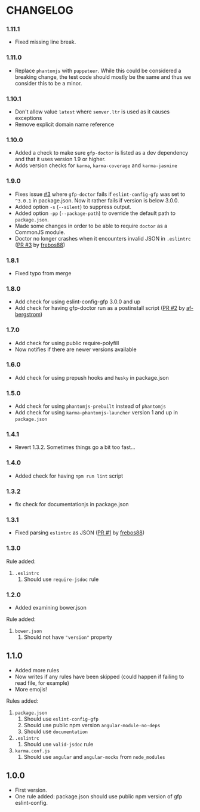 # CHANGELOG

### 1.11.1

* Fixed missing line break.

### 1.11.0

* Replace `phantomjs` with `puppeteer`. While this could be considered a breaking change, the test code should mostly be the same and thus we consider this to be a minor.

### 1.10.1

* Don't allow value `latest` where `semver.ltr` is used as it causes exceptions
* Remove explicit domain name reference

### 1.10.0

* Added a check to make sure `gfp-doctor` is listed as a dev dependency and that it uses version 1.9 or higher.
* Adds version checks for `karma`, `karma-coverage` and `karma-jasmine`

### 1.9.0

* Fixes issue [#3](https://github.com/mrgreentech/gfp-doctor/issues/3) where `gfp-doctor` fails if `eslint-config-gfp` was set to `^3.0.1` in package.json. Now it rather fails if version is below 3.0.0.
* Added option `-s` (`--silent`) to suppress output.
* Added option `-pp` (`--package-path`) to override the default path to `package.json`.
* Made some changes in order to be able to require `doctor` as a CommonJS module.
* Doctor no longer crashes when it encounters invalid JSON in `.eslintrc` ([PR #3](https://github.com/mrgreentech/gfp-doctor/pull/4) by [frebos88](https://github.com/frebos88))

### 1.8.1

* Fixed typo from merge

### 1.8.0

* Add check for using eslint-config-gfp 3.0.0 and up
* Add check for having gfp-doctor run as a postinstall script ([PR #2](https://github.com/mrgreentech/gfp-doctor/pull/2) by [af-bergstrom](https://github.com/af-bergstrom))

### 1.7.0

* Add check for using public require-polyfill
* Now notifies if there are newer versions available

### 1.6.0

* Add check for using prepush hooks and `husky` in package.json

### 1.5.0

* Add check for using `phantomjs-prebuilt` instead of `phantomjs`
* Add check for using `karma-phantomjs-launcher` version 1 and up in `package.json`

### 1.4.1

* Revert 1.3.2. Sometimes things go a bit too fast...

### 1.4.0

* Added check for having `npm run lint` script

### 1.3.2

* fix check for documentationjs in package.json

### 1.3.1

* Fixed parsing `eslintrc` as JSON ([PR #1](https://github.com/mrgreentech/gfp-doctor/pull/1) by [frebos88](https://github.com/frebos88))

### 1.3.0

Rule added:

1. `.eslintrc`
    1. Should use `require-jsdoc` rule

### 1.2.0

* Added examining bower.json

Rule added:

1. `bower.json`
    1. Should not have `"version"` property

## 1.1.0

* Added more rules
* Now writes if any rules have been skipped (could happen if failing to read file, for example)
* More emojis!

Rules added:

1. `package.json`
    1. Should use `eslint-config-gfp`
    1. Should use public npm version `angular-module-no-deps`
    1. Should use `documentation`
1. `.eslintrc`
    1. Should use `valid-jsdoc` rule
1. `karma.conf.js`
    1. Should use `angular` and `angular-mocks` from `node_modules`

## 1.0.0

* First version.
* One rule added: package.json should use public npm version of gfp eslint-config.
